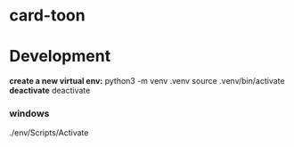 # card-toon


# Development

**create a new virtual env:**
python3 -m venv .venv
source .venv/bin/activate
**deactivate**
deactivate 

### windows
./env/Scripts/Activate